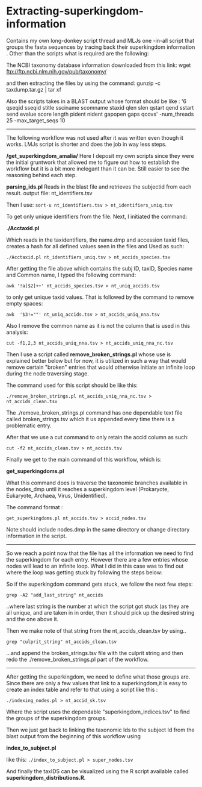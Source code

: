 # Extracting-superkingdom-information
Contains my own long-donkey script thread and MLJs one -in-all script that groups the fasta sequences by tracing back their superkingdom information . 
Other than the scripts what is required are the following:

The NCBI taxonomy database information downloaded from this link:
wget ftp://ftp.ncbi.nlm.nih.gov/pub/taxonomy/

and then extracting the files by using the command:
gunzip -c taxdump.tar.gz | tar xf 

Also the scripts takes in a BLAST output whose format should be like :
'6 qseqid sseqid stitle ssciname scomname staxid qlen slen qstart qend
 sstart send evalue score length pident nident gapopen gaps qcovs' -num_threads 25
 -max_target_seqs 10

------
The following workflow was not used after it was written even though it works. LMJs script is shorter and does the job in way less steps. 

**/get_superkingdom_amalia/**
Here I deposit my own scripts since they were the initial gruntwork that allowed me to figure out how to establish the workflow but it is a bit more inelegant than it can be. Still easier to see the reasoning behind each step.

**parsing_ids.pl**
Reads in the blast file and retrieves the subjectid from each result.
output file: nt_identifiers.tsv

Then I use:
`sort-u nt_identifiers.tsv > nt_identifiers_uniq.tsv`

To get only unique identifiers from the file. 
Next, I initiated the command: 

**./Acctaxid.pl**

Which reads in the taxidentifiers, the name.dmp and accession taxid files, creates a hash for all defined values seen in the files and 
Used as such: 

`./Acctaxid.pl nt_identifiers_uniq.tsv > nt_accids_species.tsv`

After getting the file above which contains the subj ID, taxID, Species name and Common name, I typed the following command: 

`awk '!a[$2]++' nt_accids_species.tsv > nt_uniq_accids.tsv`

to only get unique taxid values. That is followed by the command to remove empty spaces: 

`awk  '$3!=""' nt_uniq_accids.tsv > nt_accids_uniq_nna.tsv`

Also I remove the common name as it is not the column that is used in this analysis:

`cut -f1,2,3 nt_accids_uniq_nna.tsv > nt_accids_uniq_nna_nc.tsv`

Then I use a script called **remove_broken_strings.pl** whose use is explained better below but for now, it is utilized in such a way that would remove certain "broken" entries that would otherwise initiate an infinite loop during the node traversing stage. 

The command used for this script should be like this: 

`./remove_broken_strings.pl nt_accids_uniq_nna_nc.tsv > nt_accids_clean.tsv`

The ./remove_broken_strings.pl command has one dependable text file called broken_strings.tsv which it us appended every time there is a problematic entry. 

After that we use a cut command to only retain the accid column as such: 

`cut -f2 nt_accids_clean.tsv > nt_accids.tsv`

Finally we get to the main command of this workflow, which is:

**get_superkingdoms.pl**

What this command does is traverse the taxonomic branches available in the nodes_dmp until it reaches a superkingdom level (Prokaryote, Eukaryote, Archaea, Virus, Unidentified).

The command format : 

`get_superkingdoms.pl nt_accids.tsv > accid_nodes.tsv`

Note:should include nodes.dmp in the same directory or change directory information in the script. 

----

So we reach a point now that the file has all the information we need to find the superkingdom for each entry. However there are a few entries whose nodes will lead to an infinite loop. What I did in this case was to find out where the loop was getting stuck by following the steps below: 

So if the superkingdom command gets stuck, we follow the next few steps: 

`grep -A2 "add_last_string" nt_accids`

..where last string is the number at which the script got stuck (as they are all unique, and are taken in in order, then it should pick up the desired string and the one above it.  

Then we make note of that string from the nt_accids_clean.tsv by using.. 

`grep "culprit_string" nt_accids_clean.tsv `

...and append the broken_strings.tsv file with the culprit string and then redo the ./remove_broken_strings.pl part of the workflow.

----
After getting the superkingdom, we need to define what those groups are. Since there are only a few values that link to a superkingdom,it is easy to create an index table and refer to that using a script like this : 

`./indexing_nodes.pl > nt_accid_sk.tsv`

Where the script uses the dependable "superkingdom_indices.tsv" to find the groups of the superkingdom groups. 

Then we just get back to linking the taxonomic Ids to the subject Id from the blast output from the beginning of this workflow using 

**index_to_subject.pl**

like this: 
`./index_to_subject.pl > super_nodes.tsv`

And finally the taxIDS can be visualized using the R script available called **superkingdom_distributions.R**.
